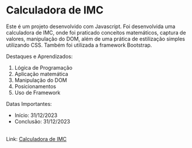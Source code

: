 <h1>Calculadora de IMC</h1>

Este é um projeto desenvolvido com Javascript. Foi desenvolvida uma calculadora de IMC, onde foi praticado conceitos matemáticos, captura de valores, manipulação do DOM, além de uma prática de estilização simples utilizando CSS. Também foi utilizada a framework Bootstrap.

Destaques e Aprendizados: <br>
<ol>
  <li>Lógica de Programação</li>
  <li>Aplicação matemática</li>
  <li>Manipulação do DOM</li>
  <li>Posicionamentos</li>
  <li>Uso de Framework</li>
</ol>

Datas Importantes: 
<ul>
  <li>Início: 31/12/2023</li>
  <li>Conclusão: 31/12/2023</li><br>
</ul>

Link: <a href="https://caiorossi00.github.io/Imc/">Calculadora de IMC</a>

